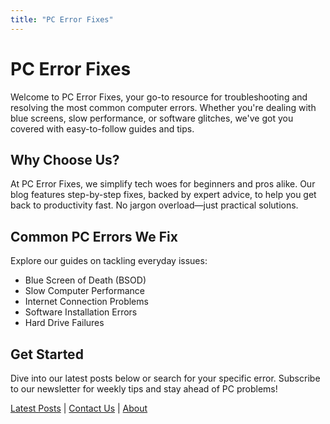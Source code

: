 ```yaml
---
title: "PC Error Fixes"
---
```


# PC Error Fixes

Welcome to PC Error Fixes, your go-to resource for troubleshooting and resolving the most common computer errors. Whether you're dealing with blue screens, slow performance, or software glitches, we've got you covered with easy-to-follow guides and tips.

## Why Choose Us?

At PC Error Fixes, we simplify tech woes for beginners and pros alike. Our blog features step-by-step fixes, backed by expert advice, to help you get back to productivity fast. No jargon overload—just practical solutions.

## Common PC Errors We Fix

Explore our guides on tackling everyday issues:
- Blue Screen of Death (BSOD)
- Slow Computer Performance
- Internet Connection Problems
- Software Installation Errors
- Hard Drive Failures

## Get Started

Dive into our latest posts below or search for your specific error. Subscribe to our newsletter for weekly tips and stay ahead of PC problems!

[Latest Posts](#) | [Contact Us](#) | [About](#)